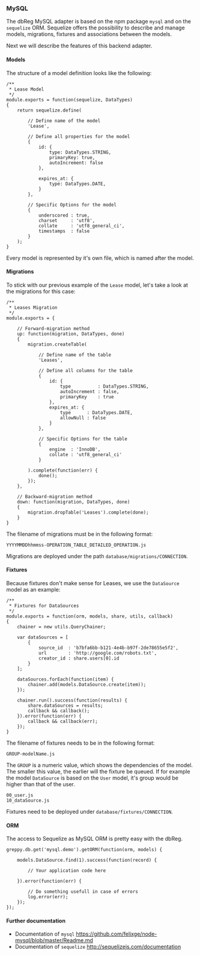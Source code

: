 ### MySQL

The dbReg MySQL adapter is based on the npm package ``mysql`` and on the
``sequelize`` ORM. Sequelize offers the possibility to describe and manage models,
migrations, fixtures and associations between the models.

Next we will describe the features of this backend adapter.

#### Models

The structure of a model definition looks like the following:

    /**
     * Lease Model
     */
    module.exports = function(sequelize, DataTypes)
    {
        return sequelize.define(

            // Define name of the model
            'Lease',

            // Define all properties for the model
            {
                id: {
                    type: DataTypes.STRING,
                    primaryKey: true,
                    autoIncrement: false
                },

                expires_at: {
                    type: DataTypes.DATE,
                }
            },

            // Specific Options for the model
            {
                underscored : true,
                charset     : 'utf8',
                collate     : 'utf8_general_ci',
                timestamps  : false
            }
        );
    }

Every model is represented by it's own file, which is named after the model.

#### Migrations

To stick with our previous example of the ``Lease`` model, let's take a look at
the migrations for this case:

    /**
     * Leases Migration
     */
    module.exports = {

        // Forward-migration method
        up: function(migration, DataTypes, done)
        {
            migration.createTable(

                // Define name of the table
                'Leases',

                // Define all columns for the table
                {
                    id: {
                        type          : DataTypes.STRING,
                        autoIncrement : false,
                        primaryKey    : true
                    },
                    expires_at: {
                        type      : DataTypes.DATE,
                        allowNull : false
                    }
                },

                // Specific Options for the table
                {
                    engine  : 'InnoDB',
                    collate : 'utf8_general_ci'
                }

            ).complete(function(err) {
                done();
            });
        },

        // Backward-migration method
        down: function(migration, DataTypes, done)
        {
            migration.dropTable('Leases').complete(done);
        }
    }

The filename of migrations must be in the following format:

    YYYYMMDDhhmmss-OPERATION_TABLE_DETAILED_OPERATION.js

Migrations are deployed under the path ``database/migrations/CONNECTION``.

#### Fixtures

Because fixtures don't make sense for Leases, we use the ``DataSource`` model as
an example:

    /**
     * Fixtures for DataSources
     */
    module.exports = function(orm, models, share, utils, callback)
    {
        chainer = new utils.QueryChainer;

        var dataSources = [
            {
                source_id  : 'b7bfa6bb-b121-4e4b-b97f-2de78655e5f2',
                url        : 'http://google.com/robots.txt',
                creator_id : share.users[0].id
            }
        ];

        dataSources.forEach(function(item) {
            chainer.add(models.DataSource.create(item));
        });

        chainer.run().success(function(results) {
            share.dataSources = results;
            callback && callback();
        }).error(function(err) {
            callback && callback(err);
        });
    }

The filename of fixtures needs to be in the following format:

    GROUP-modelName.js

The ``GROUP`` is a numeric value, which shows the dependencies of the model.
The smaller this value, the earlier will the fixture be queued.
If for example the model ``DataSource`` is based on the ``User`` model, it's
group would be higher than that of the user.

    00_user.js
    10_dataSource.js

Fixtures need to be deployed under ``database/fixtures/CONNECTION``.

#### ORM

The access to Sequelize as MySQL ORM is pretty easy with the dbReg.

    greppy.db.get('mysql.demo').getORM(function(orm, models) {

        models.DataSource.find(1).success(function(record) {

            // Your application code here

        }).error(function(err) {

            // Do something usefull in case of errors
            log.error(err);
        });
    });

#### Further documentation

* Documentation of ``mysql`` https://github.com/felixge/node-mysql/blob/master/Readme.md
* Documentation of ``sequelize`` http://sequelizejs.com/documentation

